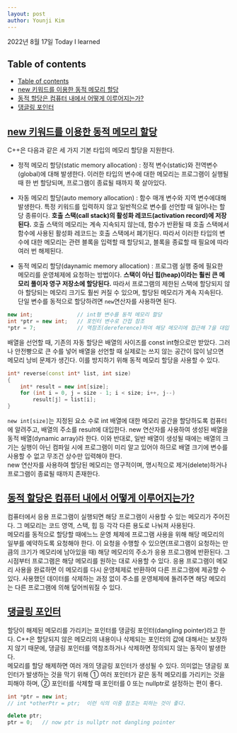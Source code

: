 ```yaml
---
layout: post
author: Younji Kim
---
```


2022년 8월 17일 Today I learned

## Table of contents
- [Table of contents](#table-of-contents)
- [new 키워드를 이용한 동적 메모리 할당](#new-키워드를-이용한-동적-메모리-할당)
- [동적 할당은 컴퓨터 내에서 어떻게 이루어지는가?](#동적-할당은-컴퓨터-내에서-어떻게-이루어지는가?)
- [댕글링 포인터](#댕글링-포인터)

## [new 키워드를 이용한 동적 메모리 할당](#new-키워드를-이용한-동적-메모리-할당)
C++은 다음과 같은 세 가지 기본 타입의 메모리 할당을 지원한다. <br>
* 정적 메모리 할당(static memory allocation) : 정적 변수(static)와 전역변수(global)에 대해 발생한다. 이러한 타입의 변수에 대한 메모리는 프로그램이 실행될 때 한 번 할당되며, 프로그램이 종료될 때까지 쭉 살아있다.
* 자동 메모리 할당(auto memory allocation) : 함수 매개 변수와 지역 변수에대해 발생한다. 특정 키워드를 입력하지 않고 일반적으로 변수를 선언할 때 일어나는 할당 종류이다. **호출 스택(call stack)의 활성화 레코드(activation record)에 저장된다.** 호출 스택의 메모리는 계속 지속되지 않는데, 함수가 반환될 때 호출 스택에서 함수에 사용된 활성화 레코드는 호출 스택에서 폐기된다. 따라서 이러한 타입의 변수에 대한 메모리는 관련 블록을 입력할 때 할당되고, 블록을 종료할 때 필요에 따라 여러 번 해제된다.

* 동적 메모리 할당(daynamic memory allocation) : 프로그램 실행 중에 필요한 메모리를 운영체제에 요청하는 방법이다. **스택이 아닌 힙(heap)이라는 훨씬 큰 메모리 풀이자 영구 저장소에 할당된다.** 따라서 프로그램의 제한된 스택에 할당되지 않아 할당되는 메모리 크기도 훨씬 커질 수 있으며, 할당된 메모리가 계속 지속된다. 단일 변수를 동적으로 할당하려면 `new`연산자를 사용하면 된다. 
```c++
new int;              // int형 변수를 동적 메모리 할당
int *ptr = new int;   // 포인터 변수로 간접 참조
*ptr = 7;             // 역참조(dereference)하여 해당 메모리에 접근해 7을 대입
```
배열을 선언할 때, 기존의 자동 할당은 배열의 사이즈를 const int형으로만 받았다. 그러나 안전빵으로 큰 수를 넣어 배열을 선언할 때 실제로는 쓰지 않는 공간이 많이 남으면 메모리 낭비 문제가 생긴다. 이를 방지하기 위해 동적 메모리 할당을 사용할 수 있다.
```c++
int* reverse(const int* list, int size)
{
    int* result = new int[size];
    for (int i = 0, j = size - 1; i < size; i++, j--)
        result[j] = list[i];
}
```
`new int[size]`는 지정된 요소 수로 int 배열에 대한 메모리 공간을 할당하도록 컴퓨터에 알려주고, 배열의 주소를 result에 대입한다. new 연산자를 사용하여 생성된 배열을 동적 배열(dynamic array)라 한다. 이와 반대로, 일반 배열이 생성될 때에는 배열의 크기는 실행이 아닌 컴파일 시에 프로그램이 미리 알고 있어야 하므로 배열 크기에 변수를 사용할 수 없고 무조건 상수만 입력해야 한다. <br>
new 연산자를 사용하여 할당된 메모리는 영구적이며, 명시적으로 제거(delete)하거나 프로그램이 종료될 때까지 존재한다.

## [동적 할당은 컴퓨터 내에서 어떻게 이루어지는가?](#동적-할당은-컴퓨터-내에서-어떻게-이루어지는가?)
컴퓨터에서 응용 프로그램이 실행되면 해당 프로그램이 사용할 수 있는 메모리가 주어진다. 그 메모리는 코드 영역, 스택, 힙 등 각각 다른 용도로 나눠져 사용된다. <br>
메모리를 동적으로 할당할 때에느느 운영 체제에 프로그램 사용을 위해 해당 메모리의 일부를 예약하도록 요청해야 한다. 이 요청을 수행할 수 있으면(프로그램이 요청하는 만큼의 크기가 메모리에 남아있을 때) 해당 메모리의 주소가 응용 프로그램에 반환된다. 그 시점부터 프로그램은 해당 메모리를 원하는 대로 사용할 수 있다. 응용 프로그램이 메모리 사용을 완료하면 이 메모리를 다시 운영체제로 반환하여 다른 프로그램에 제공할 수 있다. 사용했던 데이터를 삭제하는 과정 없이 주소를 운영체제에 돌려주면 해당 메모리는 다른 프로그램에 의해 덮어씌워질 수 있다.


## [댕글링 포인터](#댕글링-포인터)
할당이 해제된 메모리를 가리키는 포인터를 댕글링 포인터(dangling pointer)라고 한다. C++은 할당되지 않은 메모리의 내용이나 삭제되는 포인터의 값에 대해서는 보장하지 않기 때문에, 댕글링 포인터를 역참조하거나 삭제하면 정의되지 않는 동작이 발생한다.<br>
메모리를 할당 해제하면 여러 개의 댕글링 포인터가 생성될 수 있다. 의미없는 댕글링 포인터가 발생하는 것을 막기 위해 ① 여러 포인터가 같은 동적 메모리를 가리키는 것을 피해야 하며, ② 포인터를 삭제할 때 포인터를 0 또는 nullptr로 설정하는 편이 좋다.
```c++
int *ptr = new int;
// int *otherPtr = ptr;  이런 식의 이중 참조는 피하는 것이 좋다.

delete ptr;
ptr = 0;   // now ptr is nullptr not dangling pointer
```